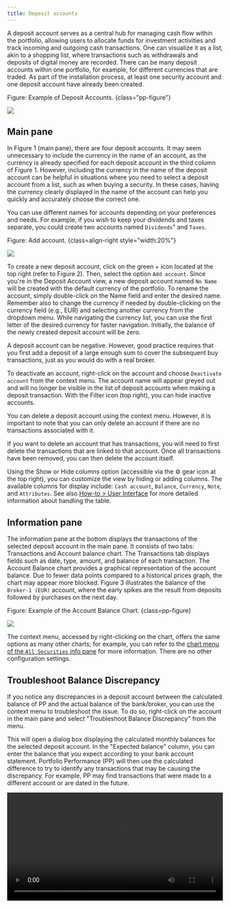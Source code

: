 ```yaml
---
title: Deposit accounts
---
```


A deposit account serves as a central hub for managing cash flow within the portfolio, allowing users to allocate funds for investment activities and track incoming and outgoing cash transactions. One can visualize it as a list, akin to a shopping list, where transactions such as withdrawals and deposits of digital money are recorded. There can be many deposit accounts within one portfolio, for example, for different currencies that are traded. As part of the installation process, at least one security account and one deposit account have already been created.

Figure: Example of Deposit Accounts. {class="pp-figure"}

![](images/sb-accounts-deposit-accounts.png)


## Main pane

In Figure 1 (main pane), there are four deposit accounts. It may seem unnecessary to include the currency in the name of an account, as the currency is already specified for each deposit account in the third column of Figure 1. However, including the currency in the name of the deposit account can be helpful in situations where you need to select a deposit account from a list, such as when buying a security. In these cases, having the currency clearly displayed in the name of the account can help you quickly and accurately choose the correct one.

You can use different names for accounts depending on your preferences and needs. For example, if you wish to keep your dividends and taxes separate, you could create two accounts named `Dividends`" and `Taxes`.

Figure: Add account. {class=align-right style="width:20%"}

![](images/create-new-account.png)

To create a new deposit account, click on the green + icon located at the top right (refer to Figure 2). Then, select the option `Add account`. Since you're in the Deposit Account view, a new deposit account named `No Name` will be created with the default currency of the portfolio. To rename the account, simply double-click on the Name field and enter the desired name. Remember also to change the currency if needed by double-clicking on the currency field (e.g., EUR) and selecting another currency from the dropdown menu. While navigating the currency list, you can use the first letter of the desired currency for faster navigation. Initially, the balance of the newly created deposit account will be zero.

A deposit account can be negative. However, good practice requires that you first add a deposit of a large enough sum to cover the subsequent buy transactions, just as you would do with a real broker.

To deactivate an account, right-click on the account and choose `Deactivate account` from the context menu. The account name will appear greyed out and will no longer be visible in the list of deposit accounts when making a deposit transaction. With the Filter icon (top right), you can hide inactive accounts.

You can delete a deposit account using the context menu. However, it is important to note that you can only delete an account if there are no transactions associated with it.

If you want to delete an account that has transactions, you will need to first delete the transactions that are linked to that account. Once all transactions have been removed, you can then delete the account itself.

Using the Show or Hide columns option (accessible via the :gear: gear icon at the top right), you can customize the view by hiding or adding columns. The available columns for display include: `Cash account`, `Balance`, `Currency`, `Note`, and `Attributes`. See also [How-to > User Interface](../../../how-to/user-interface.md) for more detailed information about handling the table.

## Information pane

The information pane at the bottom displays the transactions of the selected deposit account in the main pane. It consists of two tabs: Transactions and Account balance chart. The Transactions tab displays fields such as date, type, amount, and balance of each transaction. The Account Balance chart provides a graphical representation of the account balance. Due to fewer data points compared to a historical prices graph, the chart may appear more blocked. Figure 3 illustrates the balance of the `Broker-1 (EUR)` account, where the early spikes are the result from deposits followed by purchases on the next day.

Figure: Example of the Account Balance Chart. {class=pp-figure}

![](images/sb-accounts-deposit-accounts-balance-chart.png)

The context menu, accessed by right-clicking on the chart, offers the same options as many other charts; for example, you can refer to the [chart menu of the `All Securities` info pane](../../view/securities/all-securities.md#chart-menu) for more information. There are no other configuration settings.

## Troubleshoot Balance Discrepancy

If you notice any discrepancies in a deposit account between the calculated balance of PP and the actual balance of the bank/broker, you can use the context menu to troubleshoot the issue. To do so, right-click on the account in the main pane and select "Troubleshoot Balance Discrepancy" from the menu.

This will open a dialog box displaying the calculated monthly balances for the selected deposit account. In the "Expected balance" column, you can enter the balance that you expect according to your bank account statement. Portfolio Performance (PP) will then use the calculated difference to try to identify any transactions that may be causing the discrepancy. For example, PP may find transactions that were made to a different account or are dated in the future.

<video width="100%"  controls>
  <source src="../images/troubleshoot-balance-discrepancy.mp4" type="video/mp4">
</video>

